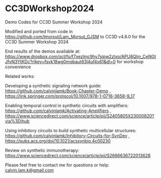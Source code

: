 # CC3DWorkshop2024
Demo Codes for CC3D Summer Workshop 2024

Modified and ported from code in https://github.com/lmorsut/Lam_Morsut_GJSM to CC3D v4.6.0 for the CC3D Summer Workshop 2024

End results of the demos available at: https://www.dropbox.com/scl/fo/f7xezlmc9hy7sipw2zlxp/APU8Qlm_CeNGtJfvN3YtKDc?rlkey=fsvk18wg0mqbaut63l4uf4x61&dl=0 for workshop convenience


Related works:

Developing a synthetic signaling network guide: https://github.com/calvinlamk/Book-Chapter-Demo , https://link.springer.com/protocol/10.1007/978-1-0716-3658-9_17

Enabling temporal control in synthetic circuits with amplifiers: https://github.com/calvinlamk/Activating-Amplifiers , https://www.sciencedirect.com/science/article/pii/S2405805X23000820?via%3Dihub

Using inhibitory circuits to build synthetic multicellular structures: https://github.com/calvinlamk/Inhibitory-Circuits-for-SynDev , https://pubs.acs.org/doi/10.1021/acssynbio.4c00230

Review on synthetic immunotherapy: https://www.sciencedirect.com/science/article/pii/S2666636722013628

Please feel free to contact me for questions or help: calvin.lam.k@gmail.com
